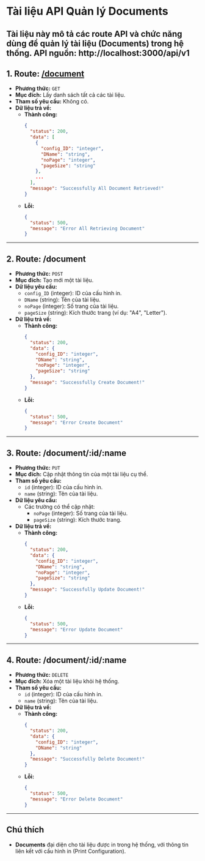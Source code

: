 # Tài liệu API Quản lý Documents
<!-- Gỏ CTRL + Shift + V để trông OK hơn-->
<!-- Xem thử mẫu API: nhấp vào route api (nếu có) -->
Tài liệu này mô tả các route API và chức năng dùng để quản lý tài liệu (Documents) trong hệ thống.
API nguồn: http://localhost:3000/api/v1
---

## 1. Route: **[/document](http://localhost:3000/api/v1/document)**

- **Phương thức:** `GET`
- **Mục đích:** Lấy danh sách tất cả các tài liệu.
- **Tham số yêu cầu:** Không có.
- **Dữ liệu trả về:**
  - **Thành công:**
    ```json
    {
      "status": 200,
      "data": [
        {
          "config_ID": "integer",
          "DName": "string",
          "noPage": "integer",
          "pageSize": "string"
        },
        ...
      ],
      "message": "Successfully All Document Retrieved!"
    }
    ```
  - **Lỗi:**
    ```json
    {
      "status": 500,
      "message": "Error All Retrieving Document"
    }
    ```

---

## 2. Route: **/document**

- **Phương thức:** `POST`
- **Mục đích:** Tạo mới một tài liệu.
- **Dữ liệu yêu cầu:**
  - `config_ID` (integer): ID của cấu hình in.
  - `DName` (string): Tên của tài liệu.
  - `noPage` (integer): Số trang của tài liệu.
  - `pageSize` (string): Kích thước trang (ví dụ: "A4", "Letter").
- **Dữ liệu trả về:**
  - **Thành công:**
    ```json
    {
      "status": 200,
      "data": {
        "config_ID": "integer",
        "DName": "string",
        "noPage": "integer",
        "pageSize": "string"
      },
      "message": "Successfully Create Document!"
    }
    ```
  - **Lỗi:**
    ```json
    {
      "status": 500,
      "message": "Error Create Document"
    }
    ```

---

## 3. Route: **/document/:id/:name**

- **Phương thức:** `PUT`
- **Mục đích:** Cập nhật thông tin của một tài liệu cụ thể.
- **Tham số yêu cầu:**
  - `id` (integer): ID của cấu hình in.
  - `name` (string): Tên của tài liệu.
- **Dữ liệu yêu cầu:** 
  - Các trường có thể cập nhật:
    - `noPage` (integer): Số trang của tài liệu.
    - `pageSize` (string): Kích thước trang.
- **Dữ liệu trả về:**
  - **Thành công:**
    ```json
    {
      "status": 200,
      "data": {
        "config_ID": "integer",
        "DName": "string",
        "noPage": "integer",
        "pageSize": "string"
      },
      "message": "Successfully Update Document!"
    }
    ```
  - **Lỗi:**
    ```json
    {
      "status": 500,
      "message": "Error Update Document"
    }
    ```

---

## 4. Route: **/document/:id/:name**

- **Phương thức:** `DELETE`
- **Mục đích:** Xóa một tài liệu khỏi hệ thống.
- **Tham số yêu cầu:**
  - `id` (integer): ID của cấu hình in.
  - `name` (string): Tên của tài liệu.
- **Dữ liệu trả về:**
  - **Thành công:**
    ```json
    {
      "status": 200,
      "data": {
        "config_ID": "integer",
        "DName": "string"
      },
      "message": "Successfully Delete Document!"
    }
    ```
  - **Lỗi:**
    ```json
    {
      "status": 500,
      "message": "Error Delete Document"
    }
    ```

---

## Chú thích

- **Documents** đại diện cho tài liệu được in trong hệ thống, với thông tin liên kết với cấu hình in (Print Configuration).


